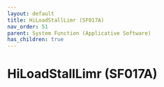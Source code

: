 ```yaml
---
layout: default
title: HiLoadStallLimr (SF017A)
nav_order: 51
parent: System Function (Applicative Software)
has_children: true
---
```

# HiLoadStallLimr (SF017A)
